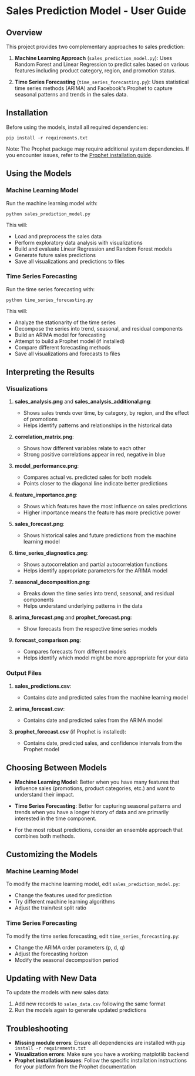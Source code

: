 # Sales Prediction Model - User Guide

## Overview

This project provides two complementary approaches to sales prediction:

1. **Machine Learning Approach** (`sales_prediction_model.py`): Uses Random Forest and Linear Regression to predict sales based on various features including product category, region, and promotion status.

2. **Time Series Forecasting** (`time_series_forecasting.py`): Uses statistical time series methods (ARIMA) and Facebook's Prophet to capture seasonal patterns and trends in the sales data.

## Installation

Before using the models, install all required dependencies:

```
pip install -r requirements.txt
```

Note: The Prophet package may require additional system dependencies. If you encounter issues, refer to the [Prophet installation guide](https://facebook.github.io/prophet/docs/installation.html).

## Using the Models

### Machine Learning Model

Run the machine learning model with:

```
python sales_prediction_model.py
```

This will:
- Load and preprocess the sales data
- Perform exploratory data analysis with visualizations
- Build and evaluate Linear Regression and Random Forest models
- Generate future sales predictions
- Save all visualizations and predictions to files

### Time Series Forecasting

Run the time series forecasting with:

```
python time_series_forecasting.py
```

This will:
- Analyze the stationarity of the time series
- Decompose the series into trend, seasonal, and residual components
- Build an ARIMA model for forecasting
- Attempt to build a Prophet model (if installed)
- Compare different forecasting methods
- Save all visualizations and forecasts to files

## Interpreting the Results

### Visualizations

1. **sales_analysis.png** and **sales_analysis_additional.png**:
   - Shows sales trends over time, by category, by region, and the effect of promotions
   - Helps identify patterns and relationships in the historical data

2. **correlation_matrix.png**:
   - Shows how different variables relate to each other
   - Strong positive correlations appear in red, negative in blue

3. **model_performance.png**:
   - Compares actual vs. predicted sales for both models
   - Points closer to the diagonal line indicate better predictions

4. **feature_importance.png**:
   - Shows which features have the most influence on sales predictions
   - Higher importance means the feature has more predictive power

5. **sales_forecast.png**:
   - Shows historical sales and future predictions from the machine learning model

6. **time_series_diagnostics.png**:
   - Shows autocorrelation and partial autocorrelation functions
   - Helps identify appropriate parameters for the ARIMA model

7. **seasonal_decomposition.png**:
   - Breaks down the time series into trend, seasonal, and residual components
   - Helps understand underlying patterns in the data

8. **arima_forecast.png** and **prophet_forecast.png**:
   - Show forecasts from the respective time series models

9. **forecast_comparison.png**:
   - Compares forecasts from different models
   - Helps identify which model might be more appropriate for your data

### Output Files

1. **sales_predictions.csv**:
   - Contains date and predicted sales from the machine learning model

2. **arima_forecast.csv**:
   - Contains date and predicted sales from the ARIMA model

3. **prophet_forecast.csv** (if Prophet is installed):
   - Contains date, predicted sales, and confidence intervals from the Prophet model

## Choosing Between Models

- **Machine Learning Model**: Better when you have many features that influence sales (promotions, product categories, etc.) and want to understand their impact.

- **Time Series Forecasting**: Better for capturing seasonal patterns and trends when you have a longer history of data and are primarily interested in the time component.

- For the most robust predictions, consider an ensemble approach that combines both methods.

## Customizing the Models

### Machine Learning Model

To modify the machine learning model, edit `sales_prediction_model.py`:
- Change the features used for prediction
- Try different machine learning algorithms
- Adjust the train/test split ratio

### Time Series Forecasting

To modify the time series forecasting, edit `time_series_forecasting.py`:
- Change the ARIMA order parameters (p, d, q)
- Adjust the forecasting horizon
- Modify the seasonal decomposition period

## Updating with New Data

To update the models with new sales data:

1. Add new records to `sales_data.csv` following the same format
2. Run the models again to generate updated predictions

## Troubleshooting

- **Missing module errors**: Ensure all dependencies are installed with `pip install -r requirements.txt`
- **Visualization errors**: Make sure you have a working matplotlib backend
- **Prophet installation issues**: Follow the specific installation instructions for your platform from the Prophet documentation